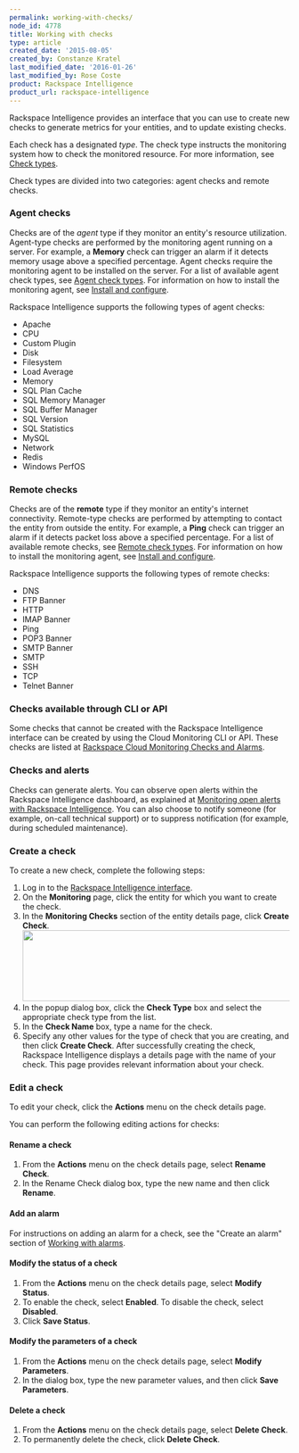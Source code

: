 ```yaml
---
permalink: working-with-checks/
node_id: 4778
title: Working with checks
type: article
created_date: '2015-08-05'
created_by: Constanze Kratel
last_modified_date: '2016-01-26'
last_modified_by: Rose Coste
product: Rackspace Intelligence
product_url: rackspace-intelligence
---
```


Rackspace Intelligence provides an interface that you can use to create
new checks to generate metrics for your entities, and to update existing
checks.

Each check has a designated *type*. The check type instructs the
monitoring system how to check the monitored resource. For more
information, see [Check
types](https://developer.rackspace.com/docs/cloud-monitoring/v1/developer-guide/#check-types).

Check types are divided into two categories: agent checks and remote checks.

### Agent checks

Checks are of the *agent* type if they monitor an entity's resource utilization.
Agent-type
checks are performed by the monitoring agent running on a server.
For example, a **Memory** check can trigger an alarm if it detects
memory usage above a specified percentage. Agent checks require the
monitoring agent to be installed on the server. For a list of
available agent check types, see
[Agent check types](https://developer.rackspace.com/docs/cloud-monitoring/v1/developer-guide/#agent-check-types).
For information on how to install the monitoring agent, see [Install and configure](https://developer.rackspace.com/docs/cloud-monitoring/v1/developer-guide/#document-install-configure).

Rackspace Intelligence supports the following types of agent checks:

- Apache
- CPU
- Custom Plugin
- Disk
- Filesystem
- Load Average
- Memory
- SQL Plan Cache
- SQL Memory Manager
- SQL Buffer Manager
- SQL Version
- SQL Statistics
- MySQL
- Network
- Redis
- Windows PerfOS

### Remote checks

Checks are of the **remote** type if they monitor an entity's internet connectivity. Remote-type
checks are performed by attempting to contact the entity from
outside the entity.
For example, a **Ping** check can trigger an alarm if it detects packet
loss above a specified percentage. For a list of available remote
checks, see
[Remote check types](https://developer.rackspace.com/docs/cloud-monitoring/v1/developer-guide/#remote-check-type-ref).
For information on how to install the monitoring agent, see [Install and configure](https://developer.rackspace.com/docs/cloud-monitoring/v1/developer-guide/#document-install-configure).

Rackspace Intelligence supports the following types of remote checks:

- DNS
- FTP Banner  
- HTTP
- IMAP Banner
- Ping
- POP3 Banner
- SMTP Banner
- SMTP
- SSH
- TCP
- Telnet Banner

### Checks available through CLI or API

Some checks that cannot be created with the Rackspace Intelligence
interface can be created by using the Cloud Monitoring CLI or API. These
checks are listed at
[Rackspace Cloud Monitoring Checks and Alarms](/how-to/rackspace-monitoring-checks-and-alarms).

### Checks and alerts

Checks can generate alerts. You can observe open alerts within the
Rackspace Intelligence dashboard, as explained at
[Monitoring open alerts with Rackspace Intelligence](/how-to/monitoring-open-alerts-with-rackspace-intelligence).
You can also choose to notify someone
(for example, on-call technical support) or to suppress notification
(for example, during scheduled maintenance).

### Create a check

To create a new check, complete the following steps:

1.  Log in to the [Rackspace Intelligence
    interface](http://intelligence.rackspace.com).
2.  On the **Monitoring** page, click the entity for which you want to
    create the check.
3.  In the **Monitoring Checks** section of the entity details page,
    click **Create Check**.
    <img src="{% asset_path rackspace-intelligence/working-with-checks/intelligence-checks-create-check.png %}" width="655" height="127" />
4.  In the popup dialog box, click the **Check Type** box and select the
    appropriate check type from the list.
5.  In the **Check Name** box, type a name for the check.
6.  Specify any other values for the type of check that you are
    creating, and then click **Create Check**.
    After successfully creating the check, Rackspace Intelligence
    displays a details page with the name of your check. This page
    provides relevant information about your check.

### Edit a check

To edit your check, click the **Actions** menu on the check details
page.

You can perform the following editing actions for checks:

#### Rename a check

1.  From the **Actions** menu on the check details page, select **Rename
    Check**.
2.  In the Rename Check dialog box, type the new name and then
    click **Rename**.

#### Add an alarm

For instructions on adding an alarm for a check, see the "Create an
alarm" section of
[Working with alarms](/how-to/working-with-alarms).

#### Modify the status of a check

1.  From the **Actions** menu on the check details page, select **Modify
    Status**.
2.  To enable the check, select **Enabled**. To disable the check,
    select **Disabled**.
3.  Click **Save Status**.

#### Modify the parameters of a check

1.  From the **Actions** menu on the check details page, select **Modify
    Parameters**.
2.  In the dialog box, type the new parameter values, and then
    click **Save Parameters**.

#### Delete a check

1.  From the **Actions** menu on the check details page, select **Delete
    Check**.
2.  To permanently delete the check, click **Delete Check**.
